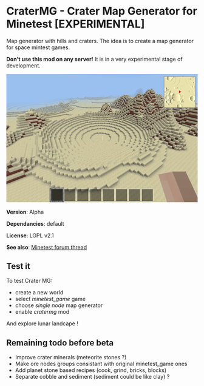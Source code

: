 # CraterMG - Crater Map Generator for Minetest [EXPERIMENTAL]

Map generator with hills and craters. The idea is to create a map generator for space mintest games.

**Don't use this mod on any server!** It is in a very experimental stage of development.

![Presentation image of Crater MG](screenshot.png)

**Version**: Alpha

**Dependancies**: default

**License**: LGPL v2.1

**See also**: [Minetest forum thread](https://forum.minetest.net/viewtopic.php?t=20840)

## Test it

To test Crater MG:
  * create a new world
  * select *minetest_game* game
  * choose *single node* map generator
  * enable *cratermg* mod

And explore lunar landcape !

## Remaining todo before beta
  * Improve crater minerals (meteorite stones ?)
  * Make ore nodes groups consistant with original minetest_game ones
  * Add planet stone based recipes (cook, grind, bricks, blocks)
  * Separate cobble and sediment (sediment could be like clay) ?
